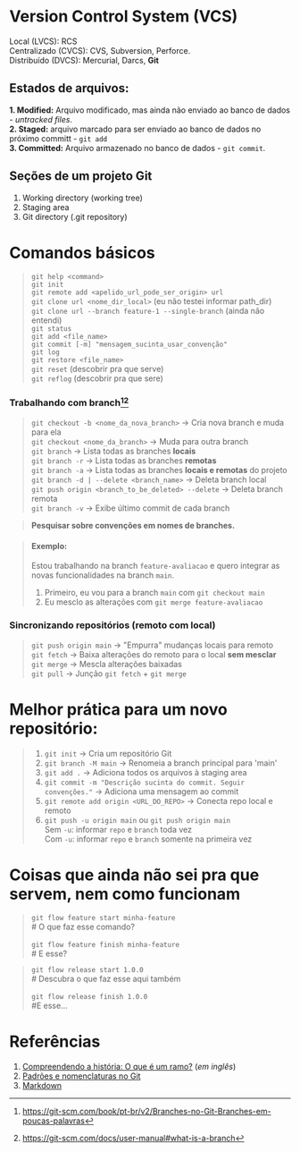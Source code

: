 # Version Control System (VCS)

Local (LVCS): RCS  
Centralizado (CVCS): CVS, Subversion, Perforce.<br>
Distribuído (DVCS): Mercurial, Darcs, **Git**

## Estados de arquivos:
**1. Modified:** Arquivo modificado, mas ainda não enviado ao banco de dados - _untracked files_.<br>
**2. Staged:** arquivo marcado para ser enviado ao banco de dados no próximo committ - `git add`<br>
**3. Committed:** Arquivo armazenado no banco de dados - `git commit`.

## Seções de um projeto Git
1. Working directory (working tree)<br>
2. Staging area<br>
3. Git directory (.git repository)

# Comandos básicos

>`git help <command>`<br>
`git init`<br>
`git remote add <apelido_url_pode_ser_origin> url`<br>
`git clone url <nome_dir_local>` (eu não testei informar path_dir) <br>
`git clone url --branch feature-1 --single-branch` (ainda não entendi)<br>
`git status`<br>
`git add <file_name>`<br>
`git commit [-m] "mensagem_sucinta_usar_convenção"`<br>
`git log`<br>
`git restore <file_name>`<br>
`git reset` (descobrir pra que serve)<br>
`git reflog` (descobrir pra que sere)<br>

### Trabalhando com branch[^1][^2]
>`git checkout -b <nome_da_nova_branch>` -> Cria nova branch e muda para ela<br>
`git checkout <nome_da_branch>` -> Muda para outra branch<br>
`git branch` -> Lista todas as branches **locais**<br>
`git branch -r` -> Lista todas as branches **remotas**<br>
`git branch -a` -> Lista todas as branches **locais e remotas** do projeto<br>
`git branch -d | --delete <branch_name>` -> Deleta branch local<br>
`git push origin <branch_to_be_deleted> --delete` -> Deleta branch remota <br>
`git branch -v` -> Exibe último commit de cada branch<br>
[^1]:https://git-scm.com/book/pt-br/v2/Branches-no-Git-Branches-em-poucas-palavras  
[^2]:https://git-scm.com/docs/user-manual#what-is-a-branch

> **Pesquisar sobre convenções em nomes de branches.**

>#### Exemplo:
>Estou trabalhando na branch `feature-avaliacao` e quero integrar as novas funcionalidades
na branch `main`.
>1.  Primeiro, eu vou para a branch `main` com `git checkout main` 
>2. Eu mesclo as alterações com `git merge feature-avaliacao`

### Sincronizando repositórios (remoto com local)
>`git push origin main` -> "Empurra" mudanças locais para remoto<br>
`git fetch` -> Baixa alterações do remoto para o local **sem mesclar**<br>
`git merge` -> Mescla alterações baixadas<br>
`git pull` -> Junção `git fetch` + `git merge`

# Melhor prática para um novo repositório:
>1. `git init` -> Cria um repositório Git
>2. `git branch -M main`  -> Renomeia a branch principal para 'main'
>3. `git add .` -> Adiciona todos os arquivos à staging area
>4. `git commit -m "Descrição sucinta do commit. Seguir convenções."` -> Adiciona uma mensagem ao commit
>5. `git remote add origin <URL_DO_REPO>` -> Conecta repo local e remoto
>6. `git push -u origin main` ou `git push origin main`<br>
Sem `-u`: informar `repo` e `branch` toda vez<br>
Com `-u`: informar `repo` e `branch` somente na primeira vez

# Coisas que ainda não sei pra que servem, nem como funcionam
>`git flow feature start minha-feature`<br>
\# O que faz esse comando?<br><br>
`git flow feature finish minha-feature`<br>
\# E esse?

>`git flow release start 1.0.0`<br>
\# Descubra o que faz esse aqui também<br><br>
`git flow release finish 1.0.0`<br>
\#E esse...

# Referências
1. [Compreendendo a história: O que é um ramo?](https://git-scm.com/docs/user-manual/pt_BR#what-is-a-branch) (_em inglês_)
2. [Padrões e nomenclaturas no Git](https://github.com/JuniorLima22/padroes-e-nomenclaturas-no-git)
3. [Markdown](https://github.com/luong-komorebi/Markdown-Tutorial/blob/master/README_pt-BR.md)
